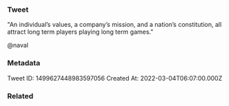### Tweet
"An individual’s values, a company’s mission, and a nation’s constitution, all attract long term players playing long term games."

@naval

### Metadata
Tweet ID: 1499627448983597056
Created At: 2022-03-04T06:07:00.000Z

### Related

